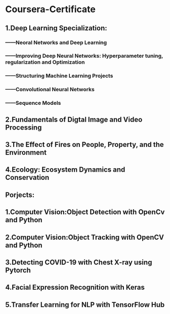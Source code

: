 # Coursera-Certificate
## 1.Deep Learning Specialization:
###  ——Neoral Networks and Deep Learning
###  ——Improving Deep Neural Networks: Hyperparameter tuning, regularization and Optimization
###  ——Structuring Machine Learning Projects
###  ——Convolutional Neural Networks
###  ——Sequence Models
## 2.Fundamentals of Digtal Image and Video Processing
## 3.The Effect of Fires on People, Property, and the Environment
## 4.Ecology: Ecosystem Dynamics and Conservation
  
## Porjects:
## 1.Computer Vision:Object Detection with OpenCv and Python
## 2.Computer Vision:Object Tracking with OpenCV and Python
## 3.Detecting COVID-19 with Chest X-ray using Pytorch
## 4.Facial Expression Recognition with Keras
## 5.Transfer Learning for NLP with TensorFlow Hub
  
